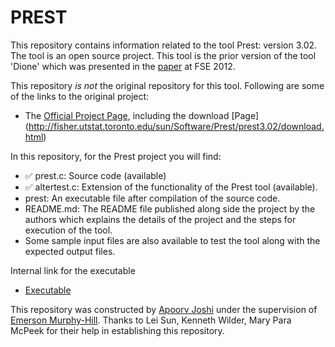 # PREST

This repository contains information related to the tool Prest: version 3.02. The tool is an open source project. This tool is the prior version of the tool 'Dione' which was presented in the [paper](http://dl.acm.org/citation.cfm?doid=2393596.2393619) at FSE 2012.

This repository <i>is not</i> the original repository for this tool. Following are some of the links to the original project:

* The [Official Project Page](http://fisher.utstat.toronto.edu/sun/Software/Prest/prest3.02/), including the download [Page] (http://fisher.utstat.toronto.edu/sun/Software/Prest/prest3.02/download.html)

In this repository, for the Prest project you will find:

* :white_check_mark: prest.c:      Source code (available)
* :white_check_mark: altertest.c:  Extension of the functionality of the Prest tool (available).
* prest:        An executable file after compilation of the source code.
* README.md:    The README file published along side the project by the authors which explains the details of the project and the steps for execution of the tool.
* Some sample input files are also available to test the tool along with the expected output files.

Internal link for the executable
* [Executable](https://github.com/SoftwareEngineeringToolDemos/FSE-2012-Prest-Version-of-Dione/blob/master/prest_3_02/prest.solaris)

This repository was constructed by [Apoorv Joshi](https://github.com/apoorv-vijay-joshi) under the supervision of [Emerson Murphy-Hill](https://github.com/CaptainEmerson). Thanks to Lei Sun, Kenneth Wilder,  Mary Para McPeek for their help in establishing this repository.
